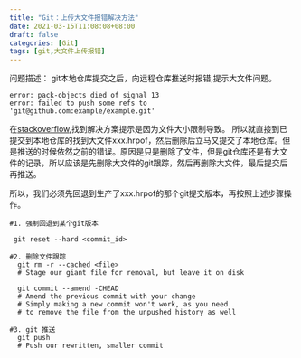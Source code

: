 ```yaml
---
title: "Git：上传大文件报错解决方法"
date: 2021-03-15T11:08:08+08:00
draft: false
categories: [Git]
tags: [git,大文件上传报错]
---
```


问题描述：
git本地仓库提交之后，向远程仓库推送时报错,提示大文件问题。

```
error: pack-objects died of signal 13
error: failed to push some refs to 'git@github.com:example/example.git' 

```

在[stackoverflow](https://stackoverflow.com/questions/18559015/cant-push-to-github-error-pack-objects-died-of-signal-13),找到解决方案提示是因为文件大小限制导致。
所以就直接到已提交到本地仓库的找到大文件xxx.hrpof，然后删除后立马又提交了本地仓库。但是推送的时候依然之前的错误。原因是只是删除了文件，但是git仓库还是有大文件的记录，所以应该是先删除大文件的git跟踪，然后再删除大文件，最后提交后再推送。

所以，我们必须先回退到生产了xxx.hrpof的那个git提交版本，再按照上述步骤操作。

``` shell
#1. 强制回退到某个git版本

 git reset --hard <commit_id>

#2. 删除文件跟踪
  git rm -r --cached <file>
  # Stage our giant file for removal, but leave it on disk

  git commit --amend -CHEAD
  # Amend the previous commit with your change
  # Simply making a new commit won't work, as you need
  # to remove the file from the unpushed history as well

#3. git 推送
  git push 
  # Push our rewritten, smaller commit

```